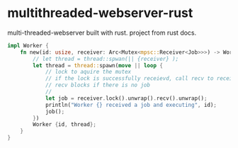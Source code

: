 # multithreaded-webserver-rust
multi-threaded-webserver built with rust. project from rust docs. 


```rust
impl Worker {
    fn new(id: usize, receiver: Arc<Mutex<mpsc::Receiver<Job>>>) -> Worker {
        // let thread = thread::spwan(|| {receiver} );
        let thread = thread::spawn(move || loop {
            // lock to aquire the mutex
            // if the lock is successfully receievd, call recv to receive a job from the channel 
            // recv blocks if there is no job 
            // 
            let job = receiver.lock().unwrap().recv().unwrap();
            println("Worker {} received a job and executing", id);
            job();
        })
        Worker {id, thread};
    }
}
```
